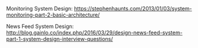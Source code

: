 Monitoring System Design: https://stephenhaunts.com/2013/01/03/system-monitoring-part-2-basic-architecture/

News Feed System Design: http://blog.gainlo.co/index.php/2016/03/29/design-news-feed-system-part-1-system-design-interview-questions/



